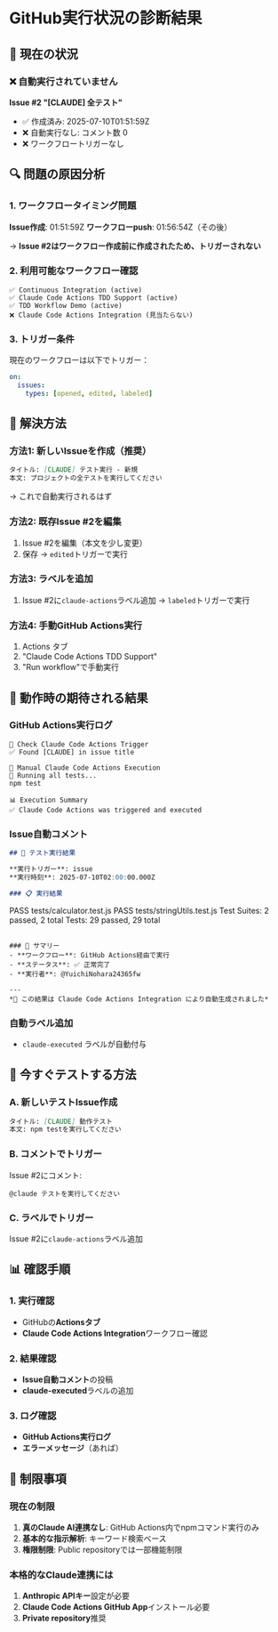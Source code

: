 # GitHub実行状況の診断結果

## 🚨 現在の状況

### ❌ 自動実行されていません

**Issue #2 "[CLAUDE] 全テスト"**
- ✅ 作成済み: 2025-07-10T01:51:59Z
- ❌ 自動実行なし: コメント数 0
- ❌ ワークフロートリガーなし

## 🔍 問題の原因分析

### 1. ワークフロータイミング問題
**Issue作成**: 01:51:59Z
**ワークフローpush**: 01:56:54Z（その後）

→ **Issue #2はワークフロー作成前に作成されたため、トリガーされない**

### 2. 利用可能なワークフロー確認
```
✅ Continuous Integration (active)
✅ Claude Code Actions TDD Support (active)  
✅ TDD Workflow Demo (active)
❌ Claude Code Actions Integration (見当たらない)
```

### 3. トリガー条件
現在のワークフローは以下でトリガー：
```yaml
on:
  issues:
    types: [opened, edited, labeled]
```

## 🔧 解決方法

### 方法1: 新しいIssueを作成（推奨）
```markdown
タイトル: [CLAUDE] テスト実行 - 新規
本文: プロジェクトの全テストを実行してください
```
→ これで自動実行されるはず

### 方法2: 既存Issue #2を編集
1. Issue #2を編集（本文を少し変更）
2. 保存
→ `edited`トリガーで実行

### 方法3: ラベルを追加
1. Issue #2に`claude-actions`ラベル追加
→ `labeled`トリガーで実行

### 方法4: 手動GitHub Actions実行
1. Actions タブ
2. "Claude Code Actions TDD Support"
3. "Run workflow"で手動実行

## 🎯 動作時の期待される結果

### GitHub Actions実行ログ
```
🤖 Check Claude Code Actions Trigger
✅ Found [CLAUDE] in issue title

🎯 Manual Claude Code Actions Execution  
🧪 Running all tests...
npm test

📊 Execution Summary
✅ Claude Code Actions was triggered and executed
```

### Issue自動コメント
```markdown
## 🧪 テスト実行結果

**実行トリガー**: issue
**実行時刻**: 2025-07-10T02:00:00.000Z

### 📋 実行結果
```
PASS tests/calculator.test.js
PASS tests/stringUtils.test.js
Test Suites: 2 passed, 2 total
Tests: 29 passed, 29 total
```

### 🎯 サマリー
- **ワークフロー**: GitHub Actions経由で実行
- **ステータス**: ✅ 正常完了
- **実行者**: @YuichiNohara24365fw

---
*🤖 この結果は Claude Code Actions Integration により自動生成されました*
```

### 自動ラベル追加
- `claude-executed` ラベルが自動付与

## 🔄 今すぐテストする方法

### A. 新しいテストIssue作成
```markdown
タイトル: [CLAUDE] 動作テスト
本文: npm testを実行してください
```

### B. コメントでトリガー
Issue #2にコメント:
```
@claude テストを実行してください
```

### C. ラベルでトリガー  
Issue #2に`claude-actions`ラベル追加

## 📊 確認手順

### 1. 実行確認
- GitHubの**Actionsタブ**
- **Claude Code Actions Integration**ワークフロー確認

### 2. 結果確認  
- **Issue自動コメント**の投稿
- **claude-executed**ラベルの追加

### 3. ログ確認
- **GitHub Actions実行ログ**
- **エラーメッセージ**（あれば）

## 🚨 制限事項

### 現在の制限
1. **真のClaude AI連携なし**: GitHub Actions内でnpmコマンド実行のみ
2. **基本的な指示解析**: キーワード検索ベース
3. **権限制限**: Public repositoryでは一部機能制限

### 本格的なClaude連携には
1. **Anthropic APIキー**設定が必要
2. **Claude Code Actions GitHub App**インストール必要
3. **Private repository**推奨